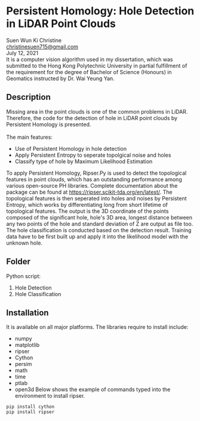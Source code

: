 # Persistent Homology: Hole Detection in LiDAR Point Clouds
Suen Wun Ki Christine <br>
christinesuen715@gmail.com <br>
July 12, 2021 <br>
It is a computer vision algorithm used in my dissertation, which was submitted to the Hong Kong Polytechnic University in partial fulfillment of the requirement for the degree of Bachelor of Science (Honours) in Geomatics instructed by Dr. Wai Yeung Yan.
## Description
Missing area in the point clouds is one of the common problems in LiDAR. Therefore, the code for the detection of hole in LiDAR point clouds by Persistent Homology is presented.<br><br>
The main features: <br>
- Use of Persistent Homology in hole detection
- Apply Persistent Entropy to seperate topolgical noise and holes
- Classify type of hole by Maximum Likelihood Estimation

To apply Persistent Homology, Ripser.Py is used to detect the topological features in point clouds, which has an outstanding performance among various open-source PH libraries. Complete documentation about the package can be found at https://ripser.scikit-tda.org/en/latest/. The topological features is then seperated into holes and noises by Persistent Entropy, which works by  differentiating long from short lifetime of topological features. The output is the 3D coordinate of the points composed of the significant hole, hole's 3D area, longest distance between any two points of the hole and standard deviation of Z are output as file too. The hole classification is conducted based on the detection result. Training data have to be first built up and apply it into the likelihood model with the unknown hole. 
## Folder
Python script: 
1. Hole Detection
2. Hole Classification
## Installation
It is available on all major platforms. The libraries require to install include:
- numpy
- matplotlib
- ripser
- Cython
- persim
- math
- time
- ptlab
- open3d 
Below shows the example of commands typed into the environment to install ripser. 
```
pip install cython
pip install ripser
```
